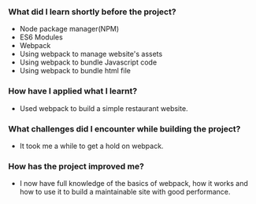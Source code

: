### What did I learn shortly before the project?

- Node package manager(NPM)
- ES6 Modules
- Webpack
- Using webpack to manage website's assets
- Using webpack to bundle Javascript code
- Using webpack to bundle html file

### How have I applied what I learnt?

- Used webpack to build a simple restaurant website.

### What challenges did I encounter while building the project?

- It took me a while to get a hold on webpack.

### How has the project improved me? 

- I now have full knowledge of the basics of webpack, how it works and how to use it to build a maintainable site with good performance.
